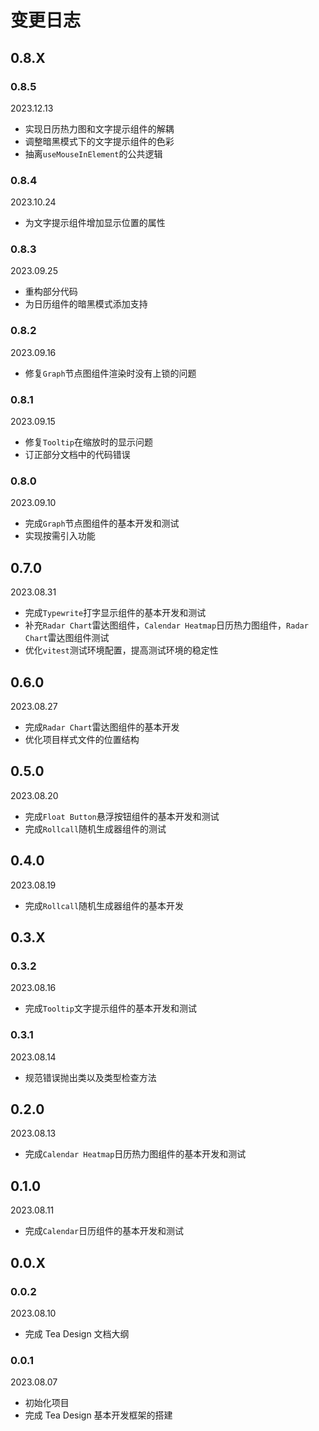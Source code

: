 # 变更日志

## 0.8.X

### 0.8.5

2023.12.13

- 实现日历热力图和文字提示组件的解耦
- 调整暗黑模式下的文字提示组件的色彩
- 抽离`useMouseInElement`的公共逻辑

### 0.8.4

2023.10.24

- 为文字提示组件增加显示位置的属性

### 0.8.3

2023.09.25

- 重构部分代码
- 为日历组件的暗黑模式添加支持

### 0.8.2

2023.09.16

- 修复`Graph`节点图组件渲染时没有上锁的问题

### 0.8.1

2023.09.15

-   修复`Tooltip`在缩放时的显示问题
-   订正部分文档中的代码错误

### 0.8.0

2023.09.10

-   完成`Graph`节点图组件的基本开发和测试
-   实现按需引入功能

## 0.7.0

2023.08.31

-   完成`Typewrite`打字显示组件的基本开发和测试
-   补充`Radar Chart`雷达图组件，`Calendar Heatmap`日历热力图组件，`Radar Chart`雷达图组件测试
-   优化`vitest`测试环境配置，提高测试环境的稳定性

## 0.6.0

2023.08.27

-   完成`Radar Chart`雷达图组件的基本开发
-   优化项目样式文件的位置结构

## 0.5.0

2023.08.20

-   完成`Float Button`悬浮按钮组件的基本开发和测试
-   完成`Rollcall`随机生成器组件的测试

## 0.4.0

2023.08.19

-   完成`Rollcall`随机生成器组件的基本开发

## 0.3.X

### 0.3.2

2023.08.16

-   完成`Tooltip`文字提示组件的基本开发和测试

### 0.3.1

2023.08.14

-   规范错误抛出类以及类型检查方法

## 0.2.0

2023.08.13

-   完成`Calendar Heatmap`日历热力图组件的基本开发和测试

## 0.1.0

2023.08.11

-   完成`Calendar`日历组件的基本开发和测试

## 0.0.X

### 0.0.2

2023.08.10

-   完成 Tea Design 文档大纲

### 0.0.1

2023.08.07

-   初始化项目
-   完成 Tea Design 基本开发框架的搭建

